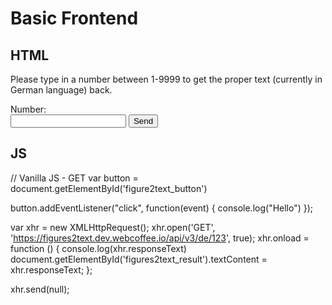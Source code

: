 # Basic Frontend
## HTML
<p>Please type in a number between 1-9999 to get the proper text (currently in German language) back.</p>
<form><label for="fname">Number:</label><br /><input id="figures2text_number" name="figures2text_number" type="text" /> <button id="figure2text_button" type="button">Send</button></form>

## JS
// Vanilla JS - GET
var button = document.getElementById('figure2text_button')

button.addEventListener("click", function(event) {
	console.log("Hello")
});

var xhr = new XMLHttpRequest();
xhr.open('GET', 'https://figures2text.dev.webcoffee.io/api/v3/de/123', true);
xhr.onload = function () {
  console.log(xhr.responseText)
	document.getElementById('figures2text_result').textContent = xhr.responseText;
};

xhr.send(null);